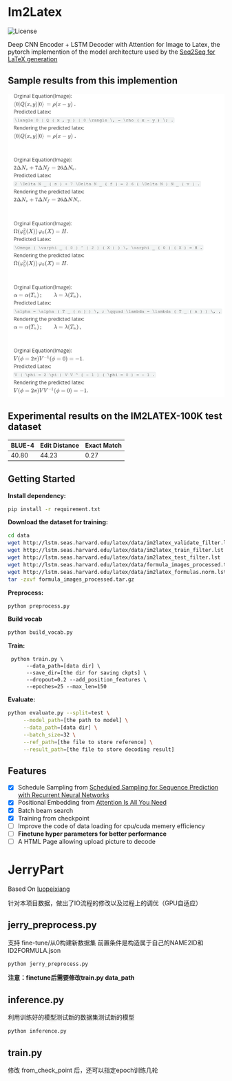 


# Im2Latex

![License](https://img.shields.io/apm/l/vim-mode.svg)

Deep CNN Encoder + LSTM Decoder with Attention for Image to Latex, the pytorch implemention of the model architecture used by the [Seq2Seq for LaTeX generation](https://guillaumegenthial.github.io/image-to-latex.html)



## Sample results from this implemention



![sample_result](imgs/sample_result.png)





## Experimental results on the IM2LATEX-100K  test dataset

| BLUE-4 | Edit Distance | Exact Match |
| ------ | ------------- | ----------- |
| 40.80  | 44.23         | 0.27        |



## Getting Started



**Install dependency:**

```bash
pip install -r requirement.txt
```

**Download the dataset for training:**

```bash
cd data
wget http://lstm.seas.harvard.edu/latex/data/im2latex_validate_filter.lst
wget http://lstm.seas.harvard.edu/latex/data/im2latex_train_filter.lst
wget http://lstm.seas.harvard.edu/latex/data/im2latex_test_filter.lst
wget http://lstm.seas.harvard.edu/latex/data/formula_images_processed.tar.gz
wget http://lstm.seas.harvard.edu/latex/data/im2latex_formulas.norm.lst
tar -zxvf formula_images_processed.tar.gz
```

**Preprocess:**

```bash
python preprocess.py
```

**Build vocab**
```bash
python build_vocab.py
```

**Train:**

     python train.py \
          --data_path=[data dir] \
          --save_dir=[the dir for saving ckpts] \
          --dropout=0.2 --add_position_features \
          --epoches=25 --max_len=150
**Evaluate:**

```bash
python evaluate.py --split=test \
     --model_path=[the path to model] \
     --data_path=[data dir] \
     --batch_size=32 \
     --ref_path=[the file to store reference] \
     --result_path=[the file to store decoding result]
```



## Features

- [x] Schedule Sampling from [Scheduled Sampling for Sequence Prediction with Recurrent Neural Networks](https://arxiv.org/pdf/1506.03099.pdf)
- [x] Positional Embedding from [Attention Is All You Need](https://arxiv.org/abs/1706.03762)
- [x] Batch beam search
- [x] Training from checkpoint 
- [ ] Improve the code of data loading for cpu/cuda memery efficiency 
- [ ] **Finetune hyper parameters for better performance**
- [ ] A HTML Page allowing upload picture to decode

# JerryPart

Based On [luopeixiang](https://github.com/luopeixiang/im2latex)

针对本项目数据，做出了IO流程的修改以及过程上的调优（GPU自适应）

## jerry_preprocess.py 
支持 fine-tune/从0构建新数据集 前置条件是构造属于自己的NAME2ID和ID2FORMULA.json
```bash
python jerry_preprocess.py
```
**注意：finetune后需要修改train.py data_path**

## inference.py
利用训练好的模型测试新的数据集测试新的模型
```bash
python inference.py
```
## train.py
修改 from_check_point 后，还可以指定epoch训练几轮






































